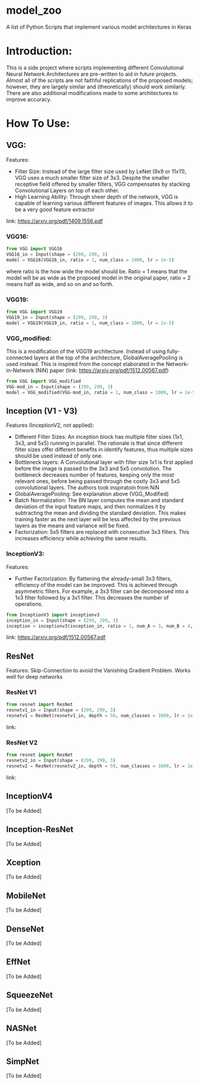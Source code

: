 # model_zoo
A list of Python Scripts that implement various model architectures in Keras

# Introduction:
This is a side project where scripts implementing different Convolutional Neural Network Architectures are pre-written to aid in future projects. Almost all of the scripts are not faithful replications of the proposed models; however, they are largely similar and (theoretically) should work similarly. There are also additional modifications made to some architectures to improve accuracy. 

# How To Use:
## VGG:
Features:
- Filter Size: Instead of the large filter size used by LeNet (9x9 or 11x11), VGG uses a much smaller filter size of 3x3. Despite the smaller receptive field offered by smaller filters, VGG compensates by stacking Convolutional Layers on top of each other. 
- High Learning Ability: Through sheer depth of the network, VGG is capable of learning various different features of images. This allows it to be a very good feature extractor

link: https://arxiv.org/pdf/1409.1556.pdf

### VGG16:
```python
from VGG import VGG16
VGG16_in = Input(shape = (299, 299, 3)
model = VGG16(VGG16_in, ratio = 1, num_class = 1000, lr = 1e-5)
```
where ratio is the how wide the model should be. Ratio = 1 means that the model will be as wide as the proposed model in the original paper, ratio = 2 means half as wide, and so on and so forth. 

### VGG19:
```python
from VGG import VGG19
VGG19_in = Input(shape = (299, 299, 3)
model = VGG19(VGG19_in, ratio = 1, num_class = 1000, lr = 1e-5)
```
### VGG_modified:
This is a modification of the VGG19 architecture. Instead of using fully-connected layers at the top of the architecture, GlobalAveragePooling is used instead. This is inspired from the concept elaborated in the Network-in-Network (NiN) paper (link: https://arxiv.org/pdf/1512.00567.pdf) 
```python
from VGG import VGG_modified
VGG-mod_in = Input(shape = (299, 299, 3)
model = VGG_modified(VGG-mod_in, ratio = 1, num_class = 1000, lr = 1e-5)
```

## Inception (V1 - V3)
Features (InceptionV2, not applied):
- Different Filter Sizes: An inception block has multiple filter sizes (1x1, 3x3, and 5x5) running in parallel. The rationale is that since different filter sizes offer different benefits in identify features, thus multiple sizes should be used instead of only one. 
- Bottleneck layers: A Convolutional layer with filter size 1x1 is first applied before the image is passed to the 3x3 and 5x5 convolution. The bottleneck decreases number of features, keeping only the most relevant ones, before being passed through the costly 3x3 and 5x5 convolutional layers. The authors took inspiratoin from NiN
- GlobalAveragePooling: See explanation above (VGG_Modified)
- Batch Normalization: The BN layer computes the mean and standard deviation of the input feature maps, and then normalizes it by subtracting the mean and dividing the standard deviation. This makes training faster as the next layer will be less affected by the previous layers as the means and variance will be fixed. 
- Factorization: 5x5 filters are replaced with consecutive 3x3 filters. This increases efficiency while achieving the same results. 

### InceptionV3:
Features:
- Further Factorization: By flattening the already-small 3x3 filters, efficiency of the model can be improved. This is achieved through asymmetric filters. For example, a 3x3 filter can be decomposed into a 1x3 filter followed by a 3x1 filter. This decreases the number of operations. 

```python
from InceptionV3 import inceptionv3
inception_in = Input(shape = (299, 299, 3)
inception = inceptionv3(inception_in, ratio = 1, num_A = 3, num_B = 4, num_C = 2, num_class = 1000, lr = 1e-5)
```
link: https://arxiv.org/pdf/1512.00567.pdf

## ResNet
Features: Skip-Connection to avoid the Vanishing Gradient Problem. Works well for deep networks

### ResNet V1
```python
from resnet import ResNet
resnetv1_in = Input(shape = (299, 299, 3)
resnetv1 = ResNet(resnetv1_in, depth = 50, num_classes = 1000, lr = 1e-5, model_type = 'v1')
```
link: 

### ResNet V2
```python
from resnet import ResNet
resnetv2_in = Input(shape = (299, 299, 3)
resnetv2 = ResNet(resnetv2_in, depth = 50, num_classes = 1000, lr = 1e-5, model_type = 'v2')
```
link: 

## InceptionV4
[To be Added]

## Inception-ResNet
[To be Added]

## Xception
[To be Added]

## MobileNet
[To be Added]

## DenseNet
[To be Added]

## EffNet
[To be Added]

## SqueezeNet
[To be Added]

## NASNet
[To be Added]

## SimpNet
[To be Added]
